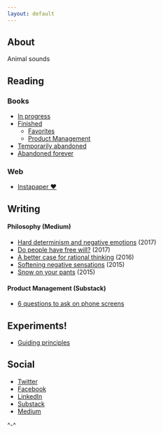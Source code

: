 ```yaml
---
layout: default
---
```


## About

Animal sounds

## Reading

### Books

- [In progress](https://www.goodreads.com/review/list/39637504-nick-mauro?shelf=currently-reading)
- [Finished](https://www.goodreads.com/review/list/39637504-nick-mauro?shelf=read)
  - [Favorites](https://www.goodreads.com/review/list/39637504-nick-mauro?shelf=favorites)
  - [Product Management](https://www.goodreads.com/review/list/39637504-nick-mauro?shelf=pm)
- [Temporarily abandoned](https://www.goodreads.com/review/list/39637504-nick-mauro?shelf=abando-try-again)
- [Abandoned forever](https://www.goodreads.com/review/list/39637504-nick-mauro?shelf=str8-abando)

### Web

- [Instapaper ♥](https://www.instapaper.com/p/nicholas)

## Writing

#### Philosophy (Medium)

- [Hard determinism and negative emotions](https://medium.com/hardly-determined/hard-determinism-and-negative-emotions-d872d691ca0b) (2017)
- [Do people have free will?](https://medium.com/hardly-determined/do-people-have-free-will-3ad54599d3cf) (2017)
- [A better case for rational thinking](https://betterhumans.coach.me/a-better-case-for-rational-thinking-dd70170ce912) (2016)
- [Softening negative sensations](https://betterhumans.coach.me/softening-the-sensations-of-sorrow-67f8ecdf2dce) (2015)
- [Snow on your pants](https://betterhumans.coach.me/snow-on-your-pants-6a80613118a7) (2015)

#### Product Management (Substack)

- [6 questions to ask on phone screens](https://nickmauro.substack.com/p/6-questions-to-ask-on-phone-screens)

## Experiments!

- [Guiding principles](https://airtable.com/shrmOXGFxHh0tnnGH)

## Social

* [Twitter](https://twitter.com/nickmauro_)
* [Facebook](https://www.facebook.com/nick.mauro.714)
* [LinkedIn](https://www.linkedin.com/in/nmauro1)
* [Substack](https://nickmauro.substack.com/)
* [Medium](https://medium.com/@thewrongsideof_)



^-^
